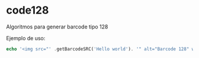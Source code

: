# code128
Algoritmos para generar barcode tipo 128

Ejemplo de uso:
```php
echo '<img src="' .getBarcodeSRC('Hello world'). '" alt="Barcode 128" width="200" height="42">';
```
